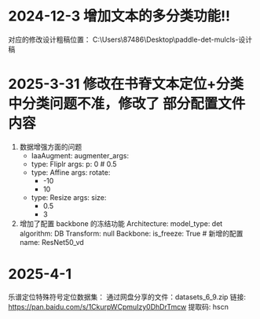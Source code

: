 # 2024-12-3 增加文本的多分类功能!!
 对应的修改设计粗稿位置： C:\Users\87486\Desktop\paddle-det-mulcls-设计稿

# 2025-3-31 修改在书脊文本定位+分类 中分类问题不准，修改了 部分配置文件内容
   1. 数据增强方面的问题
        - IaaAugment:
        augmenter_args:
        - type: Fliplr
            args:
            p: 0 # 0.5
        - type: Affine
            args:
            rotate:
            - -10
            - 10
        - type: Resize
            args:
            size:
            - 0.5
            - 3
   2. 增加了配置 backbone 的冻结功能
   Architecture:
        model_type: det
        algorithm: DB
        Transform: null
        Backbone:
            is_freeze: True # 新增的配置
            name: ResNet50_vd
# 2025-4-1


乐谱定位特殊符号定位数据集：
通过网盘分享的文件：datasets_6_9.zip
链接: https://pan.baidu.com/s/1CkurpWCpmuIzy0DhDrTmcw 提取码: hscn

